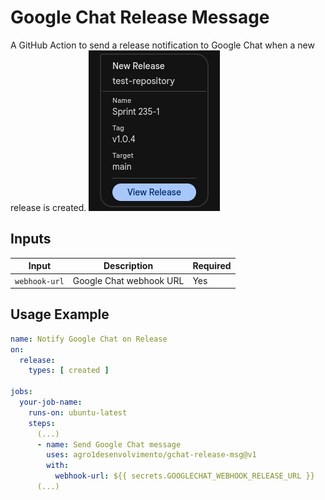 # Google Chat Release Message

A GitHub Action to send a release notification to Google Chat when a new release is created.
![alt text](image.png)


## Inputs

| Input         | Description               | Required |
|---------------|---------------------------|----------|
| `webhook-url` | Google Chat webhook URL  | Yes      |

## Usage Example

```yaml
name: Notify Google Chat on Release
on:
  release:
    types: [ created ]

jobs:
  your-job-name:
    runs-on: ubuntu-latest
    steps:
      (...)
      - name: Send Google Chat message
        uses: agro1desenvolvimento/gchat-release-msg@v1
        with:
          webhook-url: ${{ secrets.GOOGLECHAT_WEBHOOK_RELEASE_URL }}
      (...)
```

